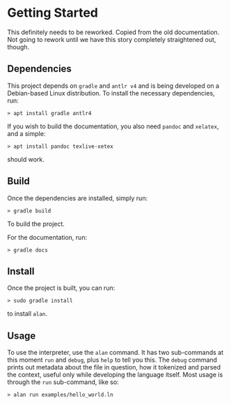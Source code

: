 # Getting Started

This definitely needs to be reworked. Copied from the old documentation. Not going to rework until we have this story completely straightened out, though.

## Dependencies

This project depends on `gradle` and `antlr v4` and is being developed on a Debian-based Linux distribution. To install the necessary dependencies, run:

```
> apt install gradle antlr4
```

If you wish to build the documentation, you also need `pandoc` and `xelatex`, and a simple:

```
> apt install pandoc texlive-xetex
```

should work.

## Build

Once the dependencies are installed, simply run:

```
> gradle build
```

To build the project.

For the documentation, run:

```
> gradle docs
```

## Install

Once the project is built, you can run:

```
> sudo gradle install
```

to install `alan`.

## Usage

To use the interpreter, use the `alan` command. It has two sub-commands at this moment `run` and `debug`, plus `help` to tell you this. The `debug` command prints out metadata about the file in question, how it tokenized and parsed the context, useful only while developing the language itself. Most usage is through the `run` sub-command, like so:

```
> alan run examples/hello_world.ln
```

